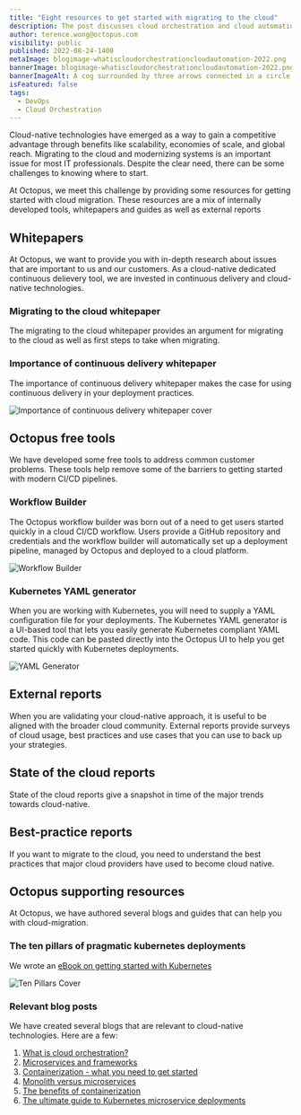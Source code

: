 ```yaml
---
title: "Eight resources to get started with migrating to the cloud"
description: The post discusses cloud orchestration and cloud automation, as a service models, cloud orchestration tooling, and where Octopus fits in as a cloud-agnostic deployment tool.
author: terence.wong@octopus.com
visibility: public
published: 2022-08-24-1400
metaImage: blogimage-whatiscloudorchestrationcloudautomation-2022.png
bannerImage: blogimage-whatiscloudorchestrationcloudautomation-2022.png
bannerImageAlt: A cog surrounded by three arrows connected in a circle sits amongst clouds
isFeatured: false
tags:
  - DevOps
  - Cloud Orchestration
---
```


Cloud-native technologies have emerged as a way to gain a competitive advantage through benefits like scalability, economies of scale, and global reach. Migrating to the cloud and modernizing systems is an important issue for most IT professionals. Despite the clear need, there can be some challenges to knowing where to start.

At Octopus, we meet this challenge by providing some resources for getting started with cloud migration. These resources are a mix of internally developed tools, whitepapers and guides as well as external reports 

## Whitepapers

At Octopus, we want to provide you with in-depth research about issues that are important to us and our customers. As a cloud-native dedicated continuous delievery tool, we are invested in continuous delivery and cloud-native technologies.

### Migrating to the cloud whitepaper

The migrating to the cloud whitepaper provides an argument for migrating to the cloud as well as first steps to take when migrating.

### Importance of continuous delivery whitepaper

The importance of continuous delivery whitepaper makes the case for using continuous delivery in your deployment practices.

![Importance of continuous delivery whitepaper cover](importance-of-continuous-delivery-white-paper.png "width=500")

## Octopus free tools

We have developed some free tools to address common customer problems. These tools help remove some of the barriers to getting started with modern CI/CD pipelines.

### Workflow Builder

The Octopus workflow builder was born out of a need to get users started quickly in a cloud CI/CD workflow. Users provide a GitHub repository and credentials and the workflow builder will automatically set up a deployment pipeline, managed by Octopus and deployed to a cloud platform.

![Workflow Builder](workflowbuilder.png "width=500")

### Kubernetes YAML generator

When you are working with Kubernetes, you will need to supply a YAML configuration file for your deployments. The Kubernetes YAML generator is a UI-based tool that lets you easily generate Kubernetes compliant YAML code. This code can be pasted directly into the Octopus UI to help you get started quickly with Kubernetes deployments.

![YAML Generator](yaml-generator.png "width=500")

## External reports

When you are validating your cloud-native approach, it is useful to be aligned with the broader cloud community. External reports provide surveys of cloud usage, best practices and use cases that you can use to back up your strategies.

## State of the cloud reports

State of the cloud reports give a snapshot in time of the major trends towards cloud-native.

## Best-practice reports

If you want to migrate to the cloud, you need to understand the best practices that major cloud providers have used to become cloud native.

## Octopus supporting resources

At Octopus, we have authored several blogs and guides that can help you with cloud-migration. 

### The ten pillars of pragmatic kubernetes deployments

We wrote an [eBook on getting started with Kubernetes](https://github.com/OctopusDeploy/TenPillarsK8s/releases/tag/0.1.269-main) 

![Ten Pillars Cover](Kubernetescover.png "width=500")

### Relevant blog posts

We have created several blogs that are relevant to cloud-native technologies. Here are a few:

1. [What is cloud orchestration?](https://octopus.com/blog/what-is-cloud-orchestration)
1. [Microservices and frameworks](https://octopus.com/blog/microservices-and-frameworks)
1. [Containerization - what you need to get started](https://octopus.com/blog/get-started-containers)
1. [Monolith versus microservices](https://octopus.com/blog/monoliths-vs-microservices)
1. [The benefits of containerization](https://octopus.com/blog/benefits-of-containerization)
1. [The ultimate guide to Kubernetes microservice deployments](https://octopus.com/blog/ultimate-guide-to-k8s-microservice-deployments)